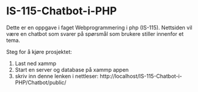 # IS-115-Chatbot-i-PHP
Dette er en oppgave i faget Webprogrammering i php (IS-115). Nettsiden vil være en chatbot som svarer på spørsmål som brukere stiller innenfor et tema.



Steg for å kjøre prosjektet:
1. Last ned xammp
2. Start en server og database på xammp appen
3. skriv inn denne lenken i nettleser: http://localhost/IS-115-Chatbot-i-PHP/Chatbot/public/
